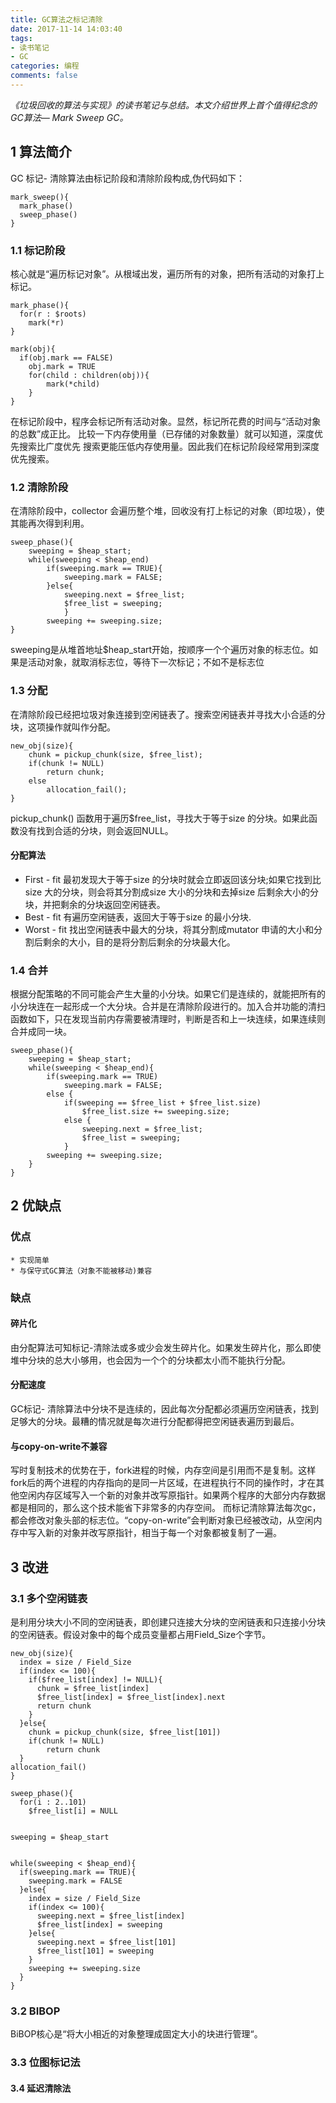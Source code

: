 ```yaml
---
title: GC算法之标记清除
date: 2017-11-14 14:03:40
tags:
- 读书笔记
- GC
categories: 编程
comments: false
---
```

*《垃圾回收的算法与实现》的读书笔记与总结。本文介绍世界上首个值得纪念的GC算法— Mark Sweep GC。*
<!--more-->
## 1 算法简介
GC 标记- 清除算法由标记阶段和清除阶段构成,伪代码如下：

``` 
mark_sweep(){  mark_phase()  sweep_phase()}
```

### 1.1 标记阶段 
核心就是“遍历标记对象”。从根域出发，遍历所有的对象，把所有活动的对象打上标记。

```
mark_phase(){    for(r : $roots)  	mark(*r)}
```
``` 
mark(obj){  if(obj.mark == FALSE)    obj.mark = TRUE	for(child : children(obj)){		mark(*child)	}}
```
在标记阶段中，程序会标记所有活动对象。显然，标记所花费的时间与“活动对象的总数”成正比。
比较一下内存使用量（已存储的对象数量）就可以知道，深度优先搜索比广度优先搜索更能压低内存使用量。因此我们在标记阶段经常用到深度优先搜索。
### 1.2 清除阶段
在清除阶段中，collector 会遍历整个堆，回收没有打上标记的对象（即垃圾），使其能再次得到利用。
```
sweep_phase(){	sweeping = $heap_start;	while(sweeping < $heap_end)		if(sweeping.mark == TRUE){			sweeping.mark = FALSE;		}else{			sweeping.next = $free_list;			$free_list = sweeping;			}		sweeping += sweeping.size;}
```
sweeping是从堆首地址$heap_start开始，按顺序一个个遍历对象的标志位。如果是活动对象，就取消标志位，等待下一次标记；不如不是标志位

### 1.3 分配
在清除阶段已经把垃圾对象连接到空闲链表了。搜索空闲链表并寻找大小合适的分块，这项操作就叫作分配。
```
new_obj(size){	chunk = pickup_chunk(size, $free_list);	if(chunk != NULL)		return chunk;	else		allocation_fail();}
```
pickup_chunk() 函数用于遍历$free_list，寻找大于等于size 的分块。如果此函数没有找到合适的分块，则会返回NULL。

#### 分配算法

* First - fit
	最初发现大于等于size 的分块时就会立即返回该分块;如果它找到比size 大的分块，则会将其分割成size 大小的分块和去掉size 后剩余大小的分块，并把剩余的分块返回空闲链表。
* Best - fit
	有遍历空闲链表，返回大于等于size 的最小分块.
* Worst - fit
	找出空闲链表中最大的分块，将其分割成mutator 申请的大小和分割后剩余的大小，目的是将分割后剩余的分块最大化。

### 1.4 合并
根据分配策略的不同可能会产生大量的小分块。如果它们是连续的，就能把所有的小分块连在一起形成一个大分块。合并是在清除阶段进行的。加入合并功能的清扫函数如下，只在发现当前内存需要被清理时，判断是否和上一块连续，如果连续则合并成同一块。
```
sweep_phase(){	sweeping = $heap_start;	while(sweeping < $heap_end){		if(sweeping.mark == TRUE)			sweeping.mark = FALSE;		else {			if(sweeping == $free_list + $free_list.size)				$free_list.size += sweeping.size;			else {
				sweeping.next = $free_list;				$free_list = sweeping;
            }		sweeping += sweeping.size;	}}```
## 2 优缺点
### 优点
	* 实现简单
	* 与保守式GC算法（对象不能被移动)兼容
### 缺点

#### 碎片化 
由分配算法可知标记-清除法或多或少会发生碎片化。如果发生碎片化，那么即使堆中分块的总大小够用，也会因为一个个的分块都太小而不能执行分配。
	
#### 分配速度
GC标记- 清除算法中分块不是连续的，因此每次分配都必须遍历空闲链表，找到足够大的分块。最糟的情况就是每次进行分配都得把空闲链表遍历到最后。

#### 与copy-on-write不兼容
写时复制技术的优势在于，fork进程的时候，内存空间是引用而不是复制。这样fork后的两个进程的内存指向的是同一片区域，在进程执行不同的操作时，才在其他空闲内存区域写入一个新的对象并改写原指针。如果两个程序的大部分内存数据都是相同的，那么这个技术能省下非常多的内存空间。
而标记清除算法每次gc，都会修改对象头部的标志位。“copy-on-write”会判断对象已经被改动，从空闲内存中写入新的对象并改写原指针，相当于每一个对象都被复制了一遍。

## 3 改进
### 3.1 多个空闲链表
是利用分块大小不同的空闲链表，即创建只连接大分块的空闲链表和只连接小分块的空闲链表。假设对象中的每个成员变量都占用Field_Size个字节。

```
new_obj(size){  index = size / Field_Size  if(index <= 100){    if($free_list[index] != NULL){	  chunk = $free_list[index]      $free_list[index] = $free_list[index].next	  return chunk
	}  }else{	chunk = pickup_chunk(size, $free_list[101])	if(chunk != NULL)		return chunk
  }allocation_fail()}
```

```
sweep_phase(){  for(i : 2..101)	$free_list[i] = NULL
	sweeping = $heap_start
while(sweeping < $heap_end){  if(sweeping.mark == TRUE){	sweeping.mark = FALSE  }else{    index = size / Field_Size    if(index <= 100){	  sweeping.next = $free_list[index]	  $free_list[index] = sweeping
	}else{	  sweeping.next = $free_list[101]	  $free_list[101] = sweeping
	}	sweeping += sweeping.size
  }}
```

### 3.2 BIBOP
BiBOP核心是“将大小相近的对象整理成固定大小的块进行管理“。
### 3.3 位图标记法
#### 3.4 延迟清除法
